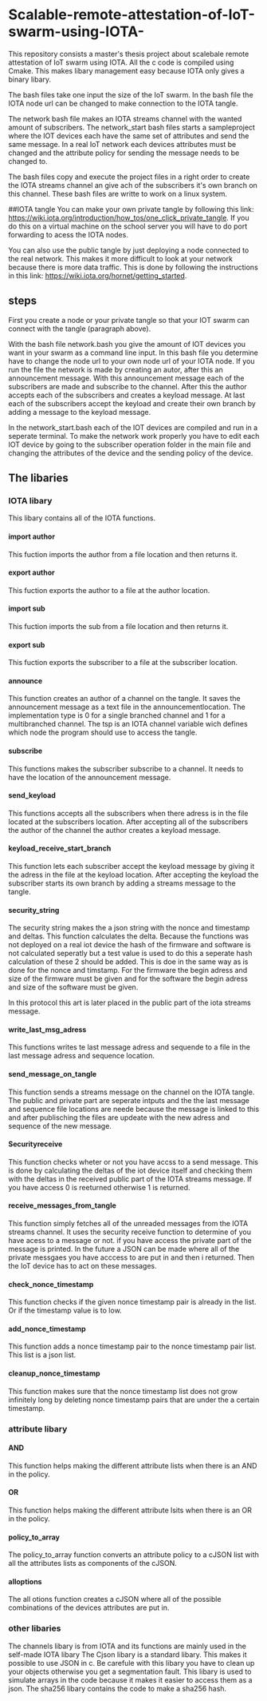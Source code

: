 # Scalable-remote-attestation-of-IoT-swarm-using-IOTA-

This repository consists a master's thesis project about scalebale remote attestation of IoT swarm using IOTA.
All the c code is compiled using Cmake. This makes libary management easy because IOTA only gives a binary libary.

The bash files take one input the size of the IoT swarm. In the bash file the IOTA node url can be changed to make connection to the IOTA tangle.

The network bash file makes an IOTA streams channel with the wanted amount of subscribers.
The network_start bash files starts a sampleproject where the IOT devices each have the same set of attributes and send the same message. In a real IoT network each devices attributes must be changed and the attribute policy for sending the message needs to be changed to. 

The bash files copy and execute the project files in a right order to create the IOTA streams channel an give ach of the subscribers it's own branch on this channel. These bash files are writte to work on a linux system.

##IOTA tangle
You can make your own private tangle by following this link: https://wiki.iota.org/introduction/how_tos/one_click_private_tangle. If you do this on a virtual machine on the school server you will have to do port forwarding to acess the IOTA nodes.

You can also use the public tangle by just deploying a node connected to the real network. This makes it more difficult to look at your network because there is more data traffic. This is done by following the instructions in this link: https://wiki.iota.org/hornet/getting_started. 

## steps

First you create a node or your private tangle so that your IOT swarm can connect with the tangle (paragraph above). 

With the bash file network.bash you give the amount of IOT devices you want in your swarm as a command line input. In this bash file you determine have to change the node url to your own node url of your IOTA node. If you run the file the network is made by creating an autor, after this an announcement message. With this announcement message each of the subscribers are made and subscribe to the channel. After this the author accepts each of the subscribers and creates a keyload message. At last each of the subscribers accept the keyload and create their own branch by adding a message to the keyload message.

In the network_start.bash each of the IOT devices are compiled and run in a seperate terminal. To make the network work properly you have to edit each IOT device by going to the subscriber operation folder in the main file and changing the attributes of the device and the sending policy of the device.

## The libaries
### IOTA libary 
This libary contains all of the IOTA functions.

#### import author
This fuction imports the author from a file location and then returns it.

#### export author
This fuction exports the author to a file at the author location.

#### import sub
This fuction imports the sub from a file location and then returns it.

#### export sub
This fuction exports the subscriber to a file at the subscriber location.

#### announce
This function creates an author of a channel on the tangle. It saves the announcement message as a text file in the announcementlocation. The implementation type is 0 for a single branched channel and 1 for a multibranched channel. The tsp is an IOTA channel variable wich defines which node the program should use to access the tangle.

#### subscribe 
This functions makes the subscriber subscribe to a channel. It needs to have the location of the announcement message. 

#### send_keyload
This functions accepts all the subscribers when there adress is in the file located at the subscribers location. After accepting all of the subscribers the author of the channel the author creates a keyload message.

#### keyload_receive_start_branch 
This function lets each subscriber accept the keyload message by giving it the adress in the file at the keyload location. After accepting the keyload the subscriber starts its own branch by adding a streams message to the tangle.

#### security_string
The security string makes the a json string with the nonce and timestamp and deltas. This function calculates the delta. Because the functions was not deployed on a real iot device the hash of the firmware and software is not calculated seperatly but a test value is used to do this a seperate hash calculation of these 2 should be added. This is doe in the same way as is done for the nonce and timstamp. For the firmware the begin adress and size of the firmware must be given and for the software the begin adress and size of the software must be given. 

In this protocol this art is later placed in the public part of the iota streams message.

#### write_last_msg_adress
This functions writes te last message adress and sequende  to a file in the last message adress and sequence location.

#### send_message_on_tangle 
This function sends a streams message on the channel on the IOTA tangle. The public and private part are seperate intputs and the the last message and sequence file locations are neede because the message is linked to this and after publisching the files are updeate with the new adress and sequence of the new message.

#### Securityreceive
This function checks wheter or not you have accss to a send message. This is done by calculating the deltas of the iot device itself and checking them with the deltas in the received public part of the IOTA streams message. If you have access 0 is reeturned otherwise 1 is returned.

#### receive_messages_from_tangle
This function simply fetches all of the unreaded messages from the IOTA streams channel. It uses the security receive function to determine of you have acess to a message or not. if you have access the private part of the message is printed. In the future a JSON can be made where all of the private messgaes you have acccess to are put in and then i returned. Then the IoT device has to act on these messages. 

#### check_nonce_timestamp
This function checks if the given nonce timestamp pair is already in the list. Or if the timestamp value is to low.

#### add_nonce_timestamp
This function adds a nonce timestamp pair to the nonce timestamp pair list. This list is a json list.

#### cleanup_nonce_timestamp 
This function makes sure that the nonce timestamp list does not grow infinitely long by deleting nonce timestamp pairs  that are under the a certain timestamp.

### attribute libary 

#### AND
This function helps making the different attribute lists when there is an AND in the policy.

#### OR
This function helps making the different attribute lsits when there is an OR in the policy.


#### policy_to_array 
The policy_to_array function converts an attribute policy to a cJSON list with all the attributes lists as components of the cJSON.

#### alloptions 
The all otions function creates a cJSON where all of the possible combinations of the devices attributes are put in.

### other libaries
The channels libary is from IOTA and its functions are mainly used in the self-made IOTA libary 
The Cjson libary is a standard libary. This makes it possible to use JSON in c. Be carefule with this libary you have to clean up your objects otherwise you get a segmentation fault. This libary is used to simulate arrays in the code because it makes it easier to access them as a json. 
The sha256 libary contains the code to make a sha256 hash.
